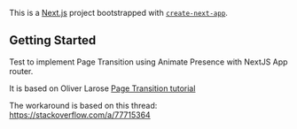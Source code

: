 This is a [Next.js](https://nextjs.org/) project bootstrapped with [`create-next-app`](https://github.com/vercel/next.js/tree/canary/packages/create-next-app).

## Getting Started

Test to implement Page Transition using Animate Presence with NextJS App router.

It is based on Oliver Larose [Page Transition tutorial](https://blog.olivierlarose.com/articles/nextjs-page-transition-guide)

The workaround is based on this thread: https://stackoverflow.com/a/77715364
